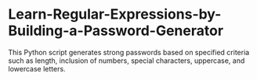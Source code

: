 # Learn-Regular-Expressions-by-Building-a-Password-Generator
This Python script generates strong passwords based on specified criteria such as length, inclusion of numbers, special characters, uppercase, and lowercase letters.
